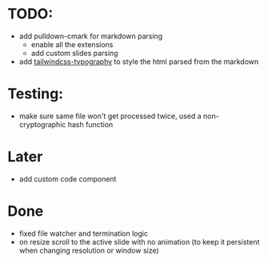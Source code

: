 # TODO:

- add pulldown-cmark for markdown parsing
    - enable all the extensions
    - add custom slides parsing
- add [tailwindcss-typography](https://github.com/tailwindlabs/tailwindcss-typography) to style the html parsed from the markdown

# Testing:

- make sure same file won't get processed twice, used a non-cryptographic hash function

# Later

- add custom code component

# Done

- fixed file watcher and termination logic
- on resize scroll to the active slide with no animation (to keep it persistent when changing resolution or window size)

